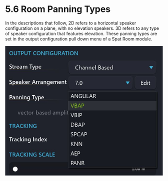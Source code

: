 # 5.6 Room Panning Types

In the descriptions that follow, 2D refers to a horizontal speaker configuration on a
plane, with no elevation speakers. 3D refers to any type of speaker configuration
that features elevation. These panning types are set in the output configuration pull
down menu of a Spat Room module.

![](../../include/SpatRevolution_UserGuide_-062.jpg)


